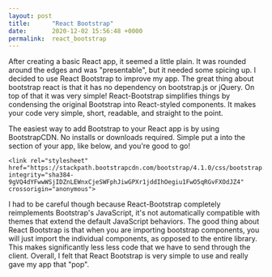 ```yaml
---
layout: post
title:      "React Bootstrap"
date:       2020-12-02 15:56:48 +0000
permalink:  react_bootstrap
---
```



After creating a basic React app, it seemed a little plain. It was rounded around the edges and was "presentable", but it needed some spicing up. I decided to use React Bootstrap to improve my app. The great thing about bootstrap react is that it has no dependency on bootstrap.js or jQuery. On top of that it was very simple! React-Bootstrap simplifies things by condensing the original Bootstrap into React-styled components. It makes your code very simple, short, readable, and straight to the point. 

The easiest way to add Bootstrap to your React app is by using BootstrapCDN. No installs or downloads required. Simple put a <link> into the <head> section of your app, like below, and you're good to go! 

```
<link rel="stylesheet" href="https://stackpath.bootstrapcdn.com/bootstrap/4.1.0/css/bootstrap.min.css" 
integrity="sha384-9gVQ4dYFwwWSjIDZnLEWnxCjeSWFphJiwGPXr1jddIhOegiu1FwO5qRGvFXOdJZ4" 
crossorigin="anonymous">
```

I had to be careful though because  React-Bootstrap completely reimplements Bootstrap's JavaScript, it's not automatically compatible with themes that extend the default JavaScript behaviors. 
The good thing about React Bootstrap is that when you are importing bootstrap components, you will just import the individual components, as opposed to the entire library. This makes significantly less less code that we have to send through the client. Overall, I felt that React Bootstrap is very simple to use and really gave my app that "pop". 

